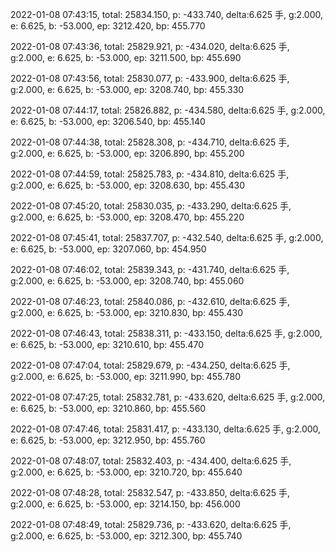2022-01-08 07:43:15, total: 25834.150, p: -433.740, delta:6.625 手, g:2.000, e: 6.625, b: -53.000, ep: 3212.420, bp: 455.770

2022-01-08 07:43:36, total: 25829.921, p: -434.020, delta:6.625 手, g:2.000, e: 6.625, b: -53.000, ep: 3211.500, bp: 455.690

2022-01-08 07:43:56, total: 25830.077, p: -433.900, delta:6.625 手, g:2.000, e: 6.625, b: -53.000, ep: 3208.740, bp: 455.330

2022-01-08 07:44:17, total: 25826.882, p: -434.580, delta:6.625 手, g:2.000, e: 6.625, b: -53.000, ep: 3206.540, bp: 455.140

2022-01-08 07:44:38, total: 25828.308, p: -434.710, delta:6.625 手, g:2.000, e: 6.625, b: -53.000, ep: 3206.890, bp: 455.200

2022-01-08 07:44:59, total: 25825.783, p: -434.810, delta:6.625 手, g:2.000, e: 6.625, b: -53.000, ep: 3208.630, bp: 455.430

2022-01-08 07:45:20, total: 25830.035, p: -433.290, delta:6.625 手, g:2.000, e: 6.625, b: -53.000, ep: 3208.470, bp: 455.220

2022-01-08 07:45:41, total: 25837.707, p: -432.540, delta:6.625 手, g:2.000, e: 6.625, b: -53.000, ep: 3207.060, bp: 454.950

2022-01-08 07:46:02, total: 25839.343, p: -431.740, delta:6.625 手, g:2.000, e: 6.625, b: -53.000, ep: 3208.740, bp: 455.060

2022-01-08 07:46:23, total: 25840.086, p: -432.610, delta:6.625 手, g:2.000, e: 6.625, b: -53.000, ep: 3210.830, bp: 455.430

2022-01-08 07:46:43, total: 25838.311, p: -433.150, delta:6.625 手, g:2.000, e: 6.625, b: -53.000, ep: 3210.610, bp: 455.470

2022-01-08 07:47:04, total: 25829.679, p: -434.250, delta:6.625 手, g:2.000, e: 6.625, b: -53.000, ep: 3211.990, bp: 455.780

2022-01-08 07:47:25, total: 25832.781, p: -433.620, delta:6.625 手, g:2.000, e: 6.625, b: -53.000, ep: 3210.860, bp: 455.560

2022-01-08 07:47:46, total: 25831.417, p: -433.130, delta:6.625 手, g:2.000, e: 6.625, b: -53.000, ep: 3212.950, bp: 455.760

2022-01-08 07:48:07, total: 25832.403, p: -434.400, delta:6.625 手, g:2.000, e: 6.625, b: -53.000, ep: 3210.720, bp: 455.640

2022-01-08 07:48:28, total: 25832.547, p: -433.850, delta:6.625 手, g:2.000, e: 6.625, b: -53.000, ep: 3214.150, bp: 456.000

2022-01-08 07:48:49, total: 25829.736, p: -433.620, delta:6.625 手, g:2.000, e: 6.625, b: -53.000, ep: 3212.300, bp: 455.740